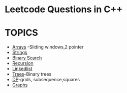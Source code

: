 # Leetcode Questions in C++
# TOPICS
- [Arrays](#arrays) -Sliding windows,2 pointer
- [Strings](#strings)
- [Binary Search](#binary-search)
- [Recursion](#recursion)
- [Linkedlist](#linkedlist)
- [Trees](#trees)-Binary trees
- [DP](#dp)-grids, subsequence,squares
- [Graphs](#graphs)

